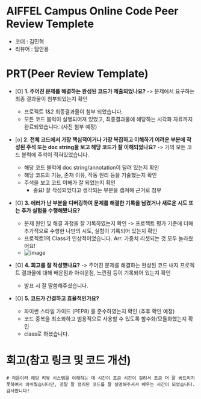 # AIFFEL Campus Online Code Peer Review Templete
- 코더 : 김민혁
- 리뷰어 : 담안용
# PRT(Peer Review Template)
- [O]  **1. 주어진 문제를 해결하는 완성된 코드가 제출되었나요?**
    -> 문제에서 요구하는 최종 결과물이 첨부되었는지 확인
    - 프로젝트 1&2 최종결과물이 첨부 되었습니다.
    - 모든 코드 블럭이 실행되어져 있었고, 최종결과물에 해당하는 시각화 자료까지 완료되었습니다.
        (사진 첨부 예정)
    
- [o]  **2. 전체 코드에서 가장 핵심적이거나 가장 복잡하고 이해하기 어려운 부분에 작성된 
주석 또는 doc string을 보고 해당 코드가 잘 이해되었나요?**
    -> 거의 모든 코드 블럭에 주석이 적혀있었습니다.
    - 해당 코드 블럭에 doc string/annotation이 달려 있는지 확인
    - 해당 코드의 기능, 존재 이유, 작동 원리 등을 기술했는지 확인
    - 주석을 보고 코드 이해가 잘 되었는지 확인
        - 중요! 잘 작성되었다고 생각되는 부분을 캡쳐해 근거로 첨부
        
- [O]  **3. 에러가 난 부분을 디버깅하여 문제를 해결한 기록을 남겼거나
새로운 시도 또는 추가 실험을 수행해봤나요?**
    - 문제 원인 및 해결 과정을 잘 기록하였는지 확인
    -> 프로젝트 평가 기준에 더해 추가적으로 수행한 나만의 시도, 
    실험이 기록되어 있는지 확인
     - 프로젝트1의 Class가 인상적이었습니다. Arr. 가중치 리셋되는 것 모두 놀라웠어요!
     - ![image](https://github.com/user-attachments/assets/676cc969-64d0-44db-903b-87daaa7c242a)

        
- [O]  **4. 회고를 잘 작성했나요?**
    -> 주어진 문제를 해결하는 완성된 코드 내지 프로젝트 결과물에 대해
    배운점과 아쉬운점, 느낀점 등이 기록되어 있는지 확인
    - 발표 시 잘 말씀해주셨습니다. 

        
- [O]  **5. 코드가 간결하고 효율적인가요?**
    - 파이썬 스타일 가이드 (PEP8) 를 준수하였는지 확인 (추후 확인 예정)
    - 코드 중복을 최소화하고 범용적으로 사용할 수 있도록 함수화/모듈화했는지 확인
    - class로 하셨습니다.



# 회고(참고 링크 및 코드 개선)
```
# 처음이라 해당 리뷰 시스템을 이해하는 데 시간이 조금 시간이 걸려서 조금 더 잘 봐드리지 못하여서 아쉬웠습니다만, 정말 잘 정리된 코드를 잘 설명해주셔서 배우는 시간이 되었습니다. 감사합니다! 

```
